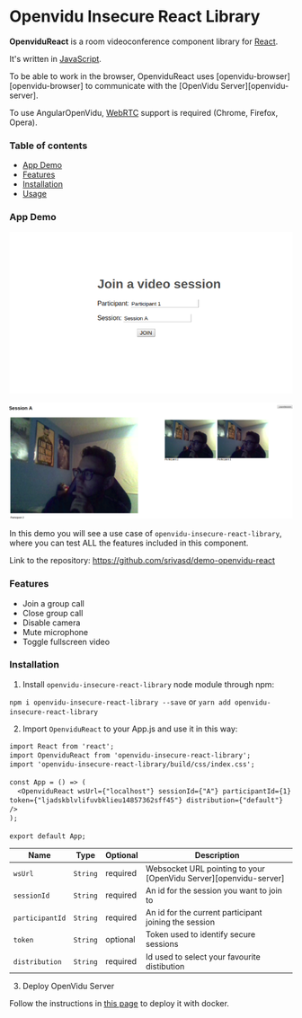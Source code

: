 # Openvidu Insecure React Library 

**OpenviduReact** is a room videoconference component library for [React](https://reactjs.org/).

It's written in [JavaScript](https://www.javascript.com/).

To be able to work in the browser, OpenviduReact uses [openvidu-browser][openvidu-browser] to communicate with the [OpenVidu Server][openvidu-server].

To use AngularOpenVidu, [WebRTC](https://en.wikipedia.org/wiki/WebRTC) support is required (Chrome, Firefox, Opera).

### Table of contents

- [App Demo](#app-demo)
- [Features](#features)
- [Installation](#installation)
- [Usage](#usage)

### App Demo

<p align="center">
   <img src="images/login.png" alt="screencast">
</p>

<p align="center">
   <img src="images/app-demo.png" alt="screencast">
</p>

In this demo you will see a use case of `openvidu-insecure-react-library`, where you can test ALL the features included in this component.

Link to the repository: https://github.com/srivasd/demo-openvidu-react

### Features

- Join a group call
- Close group call
- Disable camera
- Mute microphone
- Toggle fullscreen video

### Installation

1. Install `openvidu-insecure-react-library` node module through npm:

`npm i openvidu-insecure-react-library --save` or `yarn add openvidu-insecure-react-library `

2. Import `OpenviduReact` to your App.js and use it in this way:

````
import React from 'react';
import OpenviduReact from 'openvidu-insecure-react-library';
import 'openvidu-insecure-react-library/build/css/index.css';

const App = () => (
  <OpenviduReact wsUrl={"localhost"} sessionId={"A"} participantId={1} token={"ljadskblvlifuvbklieu14857362sff45"} distribution={"default"} />
);

export default App;
````

| Name | Type | Optional | Description |
|---|---|---|---|
| `wsUrl`			| `String` | required | Websocket URL pointing to your [OpenVidu Server][openvidu-server] |
| `sessionId`		| `String` | required | An id for the session you want to join to |
| `participantId`	| `String` | required | An id for the current participant joining the session |
| `token`	| `String` | optional | Token used to identify secure sessions |
| `distribution`	| `String` | required | Id used to select your favourite distibution |


3. Deploy OpenVidu Server

Follow the instructions in [this page](http://openvidu.io/docs/reference-docs/openvidu-artifacts/) to deploy it with docker.






